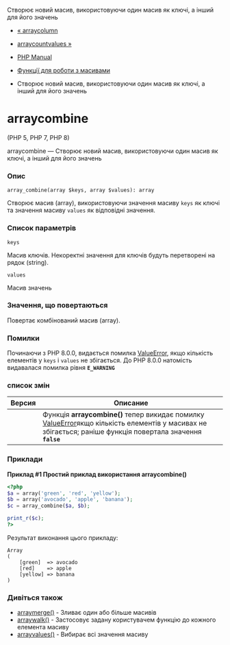 Створює новий масив, використовуючи один масив як ключі, а інший для його значень

-   [« arraycolumn](function.array-column.html)
    
-   [arraycountvalues »](function.array-count-values.html)
    
-   [PHP Manual](index.html)
    
-   [Функції для роботи з масивами](ref.array.html)
    
-   Створює новий масив, використовуючи один масив як ключі, а інший для його значень
    

# arraycombine

(PHP 5, PHP 7, PHP 8)

arraycombine — Створює новий масив, використовуючи один масив як ключі, а інший для його значень

### Опис

```methodsynopsis
array_combine(array $keys, array $values): array
```

Створює масив (array), використовуючи значення масиву `keys` як ключі та значення масиву `values` як відповідні значення.

### Список параметрів

`keys`

Масив ключів. Некоректні значення для ключів будуть перетворені на рядок (string).

`values`

Масив значень

### Значення, що повертаються

Повертає комбінований масив (array).

### Помилки

Починаючи з PHP 8.0.0, видається помилка [ValueError](class.valueerror.html), якщо кількість елементів у `keys` і `values` не збігається. До PHP 8.0.0 натомість видавалася помилка рівня **`E_WARNING`**

### список змін

| Версия | Описание                                                                                                                                                                            |
|--------|-------------------------------------------------------------------------------------------------------------------------------------------------------------------------------------|
|        | Функція **arraycombine()** тепер викидає помилку [ValueError](class.valueerror.html)якщо кількість елементів у масивах не збігається; раніше функція повертала значення **`false`** |

### Приклади

**Приклад #1 Простий приклад використання **arraycombine()****

```php
<?php
$a = array('green', 'red', 'yellow');
$b = array('avocado', 'apple', 'banana');
$c = array_combine($a, $b);

print_r($c);
?>
```

Результат виконання цього прикладу:

```
Array
(
    [green]  => avocado
    [red]    => apple
    [yellow] => banana
)
```

### Дивіться також

-   [arraymerge()](function.array-merge.html) - Зливає один або більше масивів
-   [arraywalk()](function.array-walk.html) - Застосовує задану користувачем функцію до кожного елемента масиву
-   [arrayvalues()](function.array-values.html) - Вибирає всі значення масиву